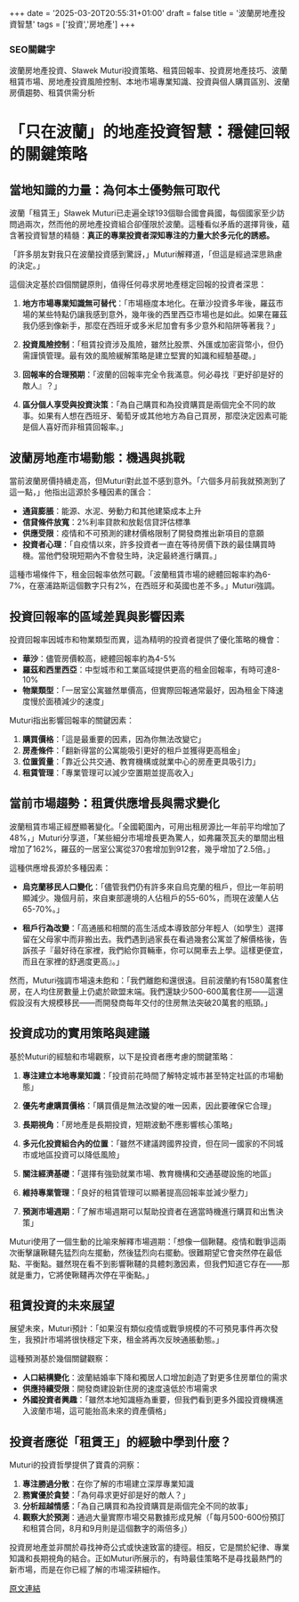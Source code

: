 +++
date = '2025-03-20T20:55:31+01:00'
draft = false
title = '波蘭房地產投資智慧'
tags = ['投資','房地產']
+++
### SEO關鍵字
波蘭房地產投資、Sławek Muturi投資策略、租賃回報率、投資房地產技巧、波蘭租賃市場、房地產投資風險控制、本地市場專業知識、投資與個人購買區別、波蘭房價趨勢、租賃供需分析


# 「只在波蘭」的地產投資智慧：穩健回報的關鍵策略

## 當地知識的力量：為何本土優勢無可取代

波蘭「租賃王」Sławek Muturi已走遍全球193個聯合國會員國，每個國家至少訪問過兩次，然而他的房地產投資組合卻僅限於波蘭。這種看似矛盾的選擇背後，蘊含著投資智慧的精髓：**真正的專業投資者深知專注的力量大於多元化的誘惑。**

「許多朋友對我只在波蘭投資感到驚訝，」Muturi解釋道，「但這是經過深思熟慮的決定。」

這個決定基於四個關鍵原則，值得任何尋求房地產穩定回報的投資者深思：

1. **地方市場專業知識無可替代**：「市場極度本地化。在華沙投資多年後，羅茲市場的某些特點仍讓我感到意外，幾年後的西里西亞市場也是如此。如果在羅茲我仍感到像新手，那麼在西班牙或多米尼加會有多少意外和陷阱等著我？」

2. **投資風險控制**：「租賃投資涉及風險，雖然比股票、外匯或加密貨幣小，但仍需謹慎管理。最有效的風險緩解策略是建立堅實的知識和經驗基礎。」

3. **回報率的合理預期**：「波蘭的回報率完全令我滿意。何必尋找『更好卻是好的敵人』？」

4. **區分個人享受與投資決策**：「為自己購買和為投資購買是兩個完全不同的故事。如果有人想在西班牙、葡萄牙或其他地方為自己買房，那麼決定因素可能是個人喜好而非租賃回報率。」

## 波蘭房地產市場動態：機遇與挑戰

當前波蘭房價持續走高，但Muturi對此並不感到意外。「六個多月前我就預測到了這一點，」他指出這源於多種因素的匯合：

- **通貨膨脹**：能源、水泥、勞動力和其他建築成本上升
- **信貸條件放寬**：2%利率貸款和放鬆信貸評估標準
- **供應受限**：疫情和不可預測的建材價格限制了開發商推出新項目的意願
- **投資者心理**：「自疫情以來，許多投資者一直在等待房價下跌的最佳購買時機。當他們發現短期內不會發生時，決定最終進行購買。」

這種市場條件下，租金回報率依然可觀。「波蘭租賃市場的總體回報率約為6-7%，在塞浦路斯這個數字只有2%，在西班牙和英國也差不多。」Muturi強調。

## 投資回報率的區域差異與影響因素

投資回報率因城市和物業類型而異，這為精明的投資者提供了優化策略的機會：

- **華沙**：儘管房價較高，總體回報率約為4-5%
- **羅茲和西里西亞**：中型城市和工業區域提供更高的租金回報率，有時可達8-10%
- **物業類型**：「一居室公寓雖然單價高，但實際回報通常最好，因為租金下降速度慢於面積減少的速度」

Muturi指出影響回報率的關鍵因素：

1. **購買價格**：「這是最重要的因素，因為你無法改變它」
2. **房產條件**：「翻新得當的公寓能吸引更好的租戶並獲得更高租金」
3. **位置質量**：「靠近公共交通、教育機構或就業中心的房產更具吸引力」
4. **租賃管理**：「專業管理可以減少空置期並提高收入」

## 當前市場趨勢：租賃供應增長與需求變化

波蘭租賃市場正經歷顯著變化。「全國範圍內，可用出租房源比一年前平均增加了48%，」Muturi分享道，「某些細分市場增長更為驚人，如弗羅茨瓦夫的單間出租增加了162%，羅茲的一居室公寓從370套增加到912套，幾乎增加了2.5倍。」

這種供應增長源於多種因素：

- **烏克蘭移民人口變化**：「儘管我們仍有許多來自烏克蘭的租戶，但比一年前明顯減少。幾個月前，來自東部邊境的人佔租戶的55-60%，而現在波蘭人佔65-70%。」

- **租戶行為改變**：「高通脹和相關的高生活成本導致部分年輕人（如學生）選擇留在父母家中而非搬出去。我們遇到過家長在看過幾套公寓並了解價格後，告訴孩子『最好待在家裡，我們給你買輛車，你可以開車去上學。這樣更便宜，而且在家裡的舒適度更高』。」

然而，Muturi強調市場遠未飽和：「我們離飽和還很遠。目前波蘭約有1580萬套住房，在人均住房數量上仍處於歐盟末端。我們還缺少500-600萬套住房——這還假設沒有大規模移民——而開發商每年交付的住房無法突破20萬套的瓶頸。」

## 投資成功的實用策略與建議

基於Muturi的經驗和市場觀察，以下是投資者應考慮的關鍵策略：

1. **專注建立本地專業知識**：「投資前花時間了解特定城市甚至特定社區的市場動態」

2. **優先考慮購買價格**：「購買價是無法改變的唯一因素，因此要確保它合理」

3. **長期視角**：「房地產是長期投資，短期波動不應影響核心策略」

4. **多元化投資組合內的位置**：「雖然不建議跨國界投資，但在同一國家的不同城市或地區投資可以降低風險」

5. **關注經濟基礎**：「選擇有強勁就業市場、教育機構和交通基礎設施的地區」

6. **維持專業管理**：「良好的租賃管理可以顯著提高回報率並減少壓力」

7. **預測市場週期**：「了解市場週期可以幫助投資者在適當時機進行購買和出售決策」

Muturi使用了一個生動的比喻來解釋市場週期：「想像一個鞦韆。疫情和戰爭這兩次衝擊讓鞦韆先猛烈向左擺動，然後猛烈向右擺動。很難期望它會突然停在最低點、平衡點。雖然現在看不到影響鞦韆的具體刺激因素，但我們知道它存在——那就是重力，它將使鞦韆再次停在平衡點。」

## 租賃投資的未來展望

展望未來，Muturi預計：「如果沒有類似疫情或戰爭規模的不可預見事件再次發生，我預計市場將很快穩定下來，租金將再次反映通脹動態。」

這種預測基於幾個關鍵觀察：

- **人口結構變化**：波蘭結婚率下降和獨居人口增加創造了對更多住房單位的需求
- **供應持續受限**：開發商建設新住房的速度遠低於市場需求
- **外國投資者興趣**：「雖然本地知識極為重要，但我們看到更多外國投資機構進入波蘭市場，這可能抬高未來的資產價格」

## 投資者應從「租賃王」的經驗中學到什麼？

Muturi的投資哲學提供了寶貴的洞察：

1. **專注勝過分散**：在你了解的市場建立深厚專業知識
2. **務實優於貪婪**：「為何尋求更好卻是好的敵人？」
3. **分析超越情感**：「為自己購買和為投資購買是兩個完全不同的故事」
4. **觀察大於預測**：通過大量實際市場交易數據形成見解（「每月500-600份預訂和租賃合同，8月和9月則是這個數字的兩倍多」）

投資房地產並非關於尋找神奇公式或快速致富的捷徑。相反，它是關於紀律、專業知識和長期視角的結合。正如Muturi所展示的，有時最佳策略不是尋找最熱門的新市場，而是在你已經了解的市場深耕細作。


[原文連結](https://www.forbes.pl/inwestowanie/krol-polskiego-najmu-mieszkania-inwestycyjne-kupuje-tylko-w-polsce-dlaczego/6pk0wgc)
